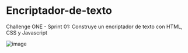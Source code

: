 # Encriptador-de-texto
Challenge ONE - Sprint 01: Construye un encriptador de texto con HTML, CSS y Javascript

![image](https://github.com/Orliluq/Encriptador-de-texto/assets/122529721/fee3f378-a67a-4cd7-ba94-141522f1fd77)

